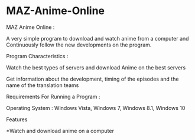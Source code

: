 # MAZ-Anime-Online

MAZ Anime Online :

A very simple program to download and watch anime from a computer and Continuously follow the new developments on the program.

Program Characteristics :

Watch the best types of servers and download Anime on the best servers

Get information about the development, timing of the episodes and the name of the translation teams

Requirements For Running a Program :

Operating System : Windows Vista, Windows 7, Windows 8.1, Windows 10

Features

*Watch and download anime on a computer
